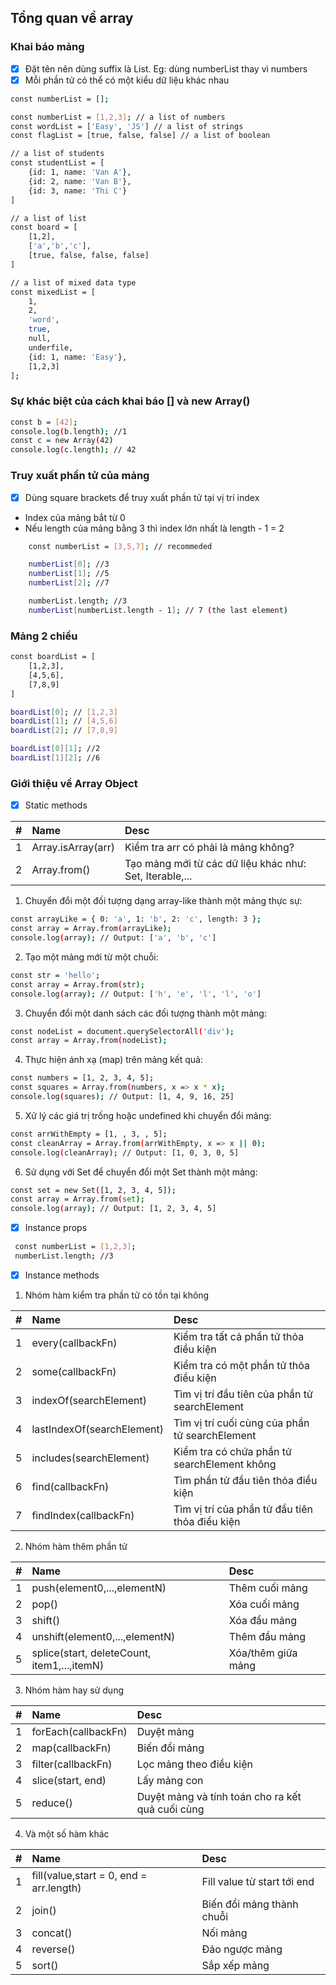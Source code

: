 ## Tổng quan về array

### Khai báo mảng
- [x] Đặt tên nên dùng suffix là List. Eg: dùng numberList thay vì numbers
- [x] Mỗi phần tử có thể có một kiểu dữ liệu khác nhau
```sh
const numberList = [];

const numberList = [1,2,3]; // a list of numbers
const wordList = ['Easy', 'JS'] // a list of strings
const flagList = [true, false, false] // a list of boolean

// a list of students
const studentList = [
    {id: 1, name: 'Van A'},
    {id: 2, name: 'Van B'},
    {id: 3, name: 'Thi C'}
]

// a list of list
const board = [
    [1,2],
    ['a','b','c'],
    [true, false, false, false]
]

// a list of mixed data type
const mixedList = [
    1,
    2,
    'word',
    true,
    null,
    underfile,
    {id: 1, name: 'Easy'},
    [1,2,3]
]; 
```

### Sự khác biệt của cách khai báo [] và new Array() 
```sh
const b = [42];
console.log(b.length); //1
const c = new Array(42)
console.log(c.length); // 42
```

### Truy xuất phần tử của mảng
- [x] Dùng square brackets để truy xuất phần tử tại vị trí index
- Index của mảng bắt từ 0
- Nếu length của mảng bằng 3 thì index lớn nhất là length - 1 = 2

```sh
    const numberList = [3,5,7]; // recommeded

    numberList[0]; //3
    numberList[1]; //5
    numberList[2]; //7

    numberList.length; //3
    numberList[numberList.length - 1]; // 7 (the last element) 
```

### Mảng 2 chiều
```sh
const boardList = [
    [1,2,3],
    [4,5,6],
    [7,8,9]
] 

boardList[0]; // [1,2,3]
boardList[1]; // [4,5,6]
boardList[2]; // [7,8,9]

boardList[0][1]; //2
boardList[1][2]; //6

```

### Giới thiệu về Array Object
- [x] Static methods

| #         | Name                  | Desc                                                      |
| :--       | :--                   | :--                                                       |
| 1         | Array.isArray(arr)    | Kiểm tra arr có phải là mảng không?                       |
| 2         | Array.from()          | Tạo mảng mới từ các dữ liệu khác như: Set, Iterable,...   |  

1. Chuyển đổi một đối tượng dạng array-like thành một mảng thực sự:
```sh
const arrayLike = { 0: 'a', 1: 'b', 2: 'c', length: 3 };
const array = Array.from(arrayLike);
console.log(array); // Output: ['a', 'b', 'c']
```

2. Tạo một mảng mới từ một chuỗi:
```sh
const str = 'hello';
const array = Array.from(str);
console.log(array); // Output: ['h', 'e', 'l', 'l', 'o']
```

3. Chuyển đổi một danh sách các đối tượng thành một mảng:
```sh
const nodeList = document.querySelectorAll('div');
const array = Array.from(nodeList);
```

4. Thực hiện ánh xạ (map) trên mảng kết quả:
```sh
const numbers = [1, 2, 3, 4, 5];
const squares = Array.from(numbers, x => x * x);
console.log(squares); // Output: [1, 4, 9, 16, 25]
```
5. Xử lý các giá trị trống hoặc undefined khi chuyển đổi mảng:
```sh
const arrWithEmpty = [1, , 3, , 5];
const cleanArray = Array.from(arrWithEmpty, x => x || 0);
console.log(cleanArray); // Output: [1, 0, 3, 0, 5]
```

6. Sử dụng với Set để chuyển đổi một Set thành một mảng:
```sh
const set = new Set([1, 2, 3, 4, 5]);
const array = Array.from(set);
console.log(array); // Output: [1, 2, 3, 4, 5]
```

- [x] Instance props
```sh
 const numberList = [1,2,3];
 numberList.length; //3
```

- [x] Instance methods
1. Nhóm hàm kiểm tra phần tử có tồn tại không

| #  | Name                         | Desc                                              |
|:-- | :--                          | :--                                               |
| 1  | every(callbackFn)            | Kiểm tra tất cả phần tử thỏa điều kiện            |
| 2  | some(callbackFn)             | Kiểm tra có một phần tử thỏa điều kiện            |
| 3  | indexOf(searchElement)       | Tìm vị trí đầu tiên của phần tử searchElement     |
| 4  | lastIndexOf(searchElement)   | Tìm vị trí cuối cùng của phần tử searchElement    |
| 5  | includes(searchElement)      | Kiểm tra có chứa phần tử searchElement không      |
| 6  | find(callbackFn)             | Tìm phần tử đầu tiên thỏa điều kiện               |
| 7  | findIndex(callbackFn)        | Tìm vị trí của phần tử đầu tiên thỏa điều kiện    |

2. Nhóm hàm thêm phần tử

| #   | Name                                        | Desc                  |
| :-- | :--                                         | :--                   |
| 1   | push(element0,...,elementN)                 | Thêm cuối mảng        |
| 2   | pop()                                       | Xóa cuối mảng         |
| 3   | shift()                                     | Xóa đầu mảng          |
| 4   | unshift(element0,...,elementN)              | Thêm đầu mảng         |
| 5   | splice(start, deleteCount, item1,...,itemN) | Xóa/thêm giữa mảng    |

3. Nhóm hàm hay sử dụng

| #   | Name                | Desc                                              |
| :-- | :--                 | :--                                               |
| 1   | forEach(callbackFn) | Duyệt mảng                                        |
| 2   | map(callbackFn)     | Biến đổi mảng                                     |
| 3   | filter(callbackFn)  | Lọc mảng theo điều kiện                           |
| 4   | slice(start, end)   | Lấy mảng con                                      |
| 5   | reduce()            | Duyệt mảng và tính toán cho ra kết quả cuối cùng  |

4. Và một số hàm khác

| #   | Name                                    | Desc                          |
| :-- | :--                                     | :--                           |
| 1   | fill(value,start = 0, end = arr.length) | Fill value từ start tới end   |
| 2   | join()                                  | Biến đổi mảng thành chuỗi     |
| 3   | concat()                                | Nối mảng                      |
| 4   | reverse()                               | Đảo ngược mảng                |
| 5   | sort()                                  | Sắp xếp mảng                  |
